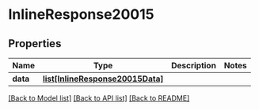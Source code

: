 # InlineResponse20015

## Properties
Name | Type | Description | Notes
------------ | ------------- | ------------- | -------------
**data** | [**list[InlineResponse20015Data]**](InlineResponse20015Data.md) |  | 

[[Back to Model list]](../README.md#documentation-for-models) [[Back to API list]](../README.md#documentation-for-api-endpoints) [[Back to README]](../README.md)


